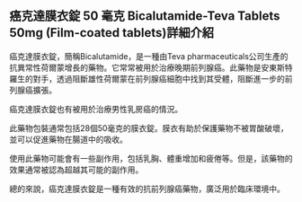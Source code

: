 ## 癌克達膜衣錠 50 毫克 Bicalutamide-Teva Tablets 50mg (Film-coated tablets)詳細介紹

癌克達膜衣錠，簡稱Bicalutamide，是一種由Teva pharmaceuticals公司生產的抗異常性荷爾蒙增長的藥物。它常常被用於治療晚期前列腺癌。此藥物是安東斯特羅生的對手，透過阻斷雄性荷爾蒙在前列腺癌細胞中找到其受體，阻斷進一步的前列腺癌擴張。

癌克達膜衣錠也有被用於治療男性乳房癌的情況。

此藥物包裝通常包括28個50毫克的膜衣錠。膜衣有助於保護藥物不被胃酸破壞，並可以促進藥物在腸道中的吸收。

使用此藥物可能會有一些副作用，包括乳胸、體重增加和疲倦等。但是，該藥物的效果通常被認為超越其可能的副作用。

總的來說，癌克達膜衣錠是一種有效的抗前列腺癌藥物，廣泛用於臨床環境中。